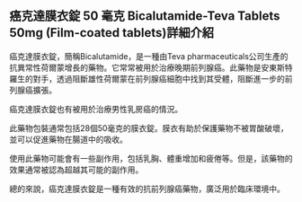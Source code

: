 ## 癌克達膜衣錠 50 毫克 Bicalutamide-Teva Tablets 50mg (Film-coated tablets)詳細介紹

癌克達膜衣錠，簡稱Bicalutamide，是一種由Teva pharmaceuticals公司生產的抗異常性荷爾蒙增長的藥物。它常常被用於治療晚期前列腺癌。此藥物是安東斯特羅生的對手，透過阻斷雄性荷爾蒙在前列腺癌細胞中找到其受體，阻斷進一步的前列腺癌擴張。

癌克達膜衣錠也有被用於治療男性乳房癌的情況。

此藥物包裝通常包括28個50毫克的膜衣錠。膜衣有助於保護藥物不被胃酸破壞，並可以促進藥物在腸道中的吸收。

使用此藥物可能會有一些副作用，包括乳胸、體重增加和疲倦等。但是，該藥物的效果通常被認為超越其可能的副作用。

總的來說，癌克達膜衣錠是一種有效的抗前列腺癌藥物，廣泛用於臨床環境中。